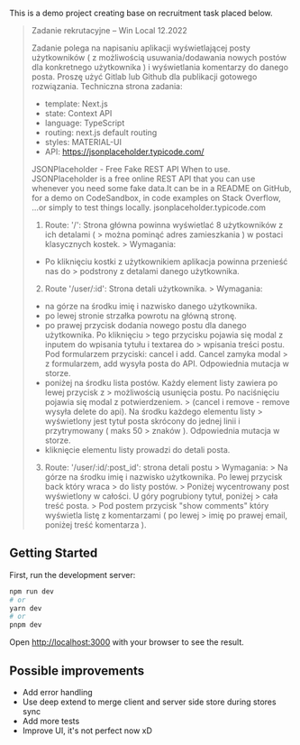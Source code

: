 This is a demo project creating base on recruitment task placed below.

> Zadanie rekrutacyjne – Win Local 12.2022
>
> Zadanie polega na napisaniu aplikacji wyświetlającej posty użytkowników ( z możliwością usuwania/dodawania
> nowych postów dla konkretnego użytkownika ) i wyświetlania komentarzy do danego posta. Proszę użyć Gitlab
> lub Github dla publikacji gotowego rozwiązania.
> Techniczna strona zadania:
>
> - template: Next.js
> - state: Context API
> - language: TypeScript
> - routing: next.js default routing
> - styles: MATERIAL-UI
> - API: https://jsonplaceholder.typicode.com/
>
> JSONPlaceholder - Free Fake REST API
> When to use. JSONPlaceholder is a free online REST API that you can use
> whenever you need some fake data.It can be in a README on GitHub, for
> a demo on CodeSandbox, in code examples on Stack Overflow, ...or
> simply to test things locally.
> jsonplaceholder.typicode.com
>
> 1. Route: '/': Strona główna powinna wyświetlać 8 użytkowników z ich detalami (
     > można pominąć adres zamieszkania ) w postaci klasycznych kostek.
     > Wymagania:
>
> - Po kliknięciu kostki z użytkownikiem aplikacja powinna przenieść nas do
    > podstrony z detalami danego użytkownika.
>
> 2. Route '/user/:id': Strona detali użytkownika.
     > Wymagania:
>
> - na górze na środku imię i nazwisko danego użytkownika.
> - po lewej stronie strzałka powrotu na główną stronę.
> - po prawej przycisk dodania nowego postu dla danego użytkownika. Po kliknięciu
    > tego przycisku pojawia się modal z inputem do wpisania tytułu i textarea do
    > wpisania treści postu. Pod formularzem przyciski: cancel i add. Cancel zamyka modal
    > z formularzem, add wysyła posta do API. Odpowiednia mutacja w storze.
> - poniżej na środku lista postów. Każdy element listy zawiera po lewej przycisk z
    > możliwością usunięcia postu. Po naciśnięciu pojawia się modal z potwierdzeniem.
    > (cancel i remove - remove wysyła delete do api). Na środku każdego elementu listy
    > wyświetlony jest tytuł posta skrócony do jednej linii i przytrymowany ( maks 50
    > znaków ). Odpowiednia mutacja w storze.
> - kliknięcie elementu listy prowadzi do detali posta.
>
> 3. Route: '/user/:id/:post_id': strona detali postu
     > Wymagania:
     > Na górze na środku imię i nazwisko użytkownika. Po lewej przycisk back który wraca
     > do listy postów.
     > Poniżej wycentrowany post wyświetlony w całości. U góry pogrubiony tytuł, poniżej
     > cała treść posta.
     > Pod postem przycisk "show comments" który wyświetla listę z komentarzami ( po lewej
     > imię po prawej email, poniżej treść komentarza ).

## Getting Started

First, run the development server:

```bash
npm run dev
# or
yarn dev
# or
pnpm dev
```

Open [http://localhost:3000](http://localhost:3000) with your browser to see the result.

## Possible improvements

- Add error handling
- Use deep extend to merge client and server side store during stores sync
- Add more tests
- Improve UI, it's not perfect now xD
